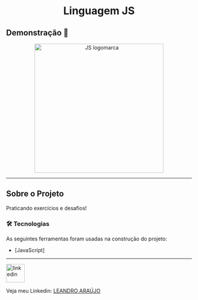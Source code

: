 <h1 style="text-align: center; font-weight: bold;">Linguagem JS</h1>

## Demonstração 📸

<div align="center" >
  <img src="https://upload.wikimedia.org/wikipedia/commons/thumb/9/99/Unofficial_JavaScript_logo_2.svg/480px-Unofficial_JavaScript_logo_2.svg.png" alt="JS logomarca" height="350">
</div>

---

## Sobre o Projeto

Praticando exercícios e desafios!

### 🛠 Tecnologias

As seguintes ferramentas foram usadas na construção do projeto:

- [JavaScript]

---

<img src="https://github.com/leandro-araujo-silva/Proffy-FullStack/raw/master/github/linkedin.png" alt="linkedin" height="50">
<br/>

Veja meu Linkedin: [LEANDRO ARAÚJO](http://www.linkedin.com/in/leandro-ara%C3%BAjo-da-silva-1660631b9)

